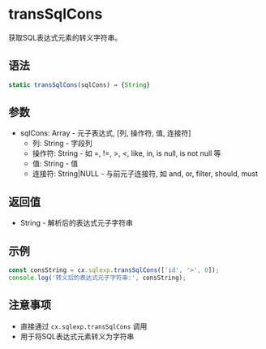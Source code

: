 # transSqlCons

获取SQL表达式元素的转义字符串。

## 语法

```javascript
static transSqlCons(sqlCons) → {String}
```

## 参数

- sqlCons: Array - 元子表达式, [列, 操作符, 值, 连接符]
  - 列: String - 字段列
  - 操作符: String - 如 =, !=, >, <, like, in, is null, is not null 等
  - 值: String - 值
  - 连接符: String|NULL - 与前元子连接符, 如 and, or, filter, should, must

## 返回值

- String - 解析后的表达式元子字符串

## 示例

```javascript
const consString = cx.sqlexp.transSqlCons(['id', '>', 0]);
console.log('转义后的表达式元子字符串:', consString);
```

## 注意事项

- 直接通过 `cx.sqlexp.transSqlCons` 调用
- 用于将SQL表达式元素转义为字符串 